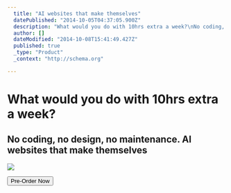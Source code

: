 ```yaml
---
  title: "AI websites that make themselves"
  datePublished: "2014-10-05T04:37:05.900Z"
  description: "What would you do with 10hrs extra a week?\nNo coding, no design, no maintenance. AI websites that make themselves\n\nPre-Order Now"
  author: []
  dateModified: "2014-10-08T15:41:49.427Z"
  published: true
  _type: "Product"
  _context: "http://schema.org"

---
```

# What would you do with 10hrs extra a week?

## No coding, no design, no maintenance. AI websites that make themselves
![](https://s3-us-west-2.amazonaws.com/cdn.thegrid.io/assets/images/mountain.jpg)

<button data-uuid="f6a4bd8d-55ec-4c3a-9ccd-9c5f3df80802" data-role="cta" data-verb="purchase" data-sum="9600" style="">Pre-Order Now</button>